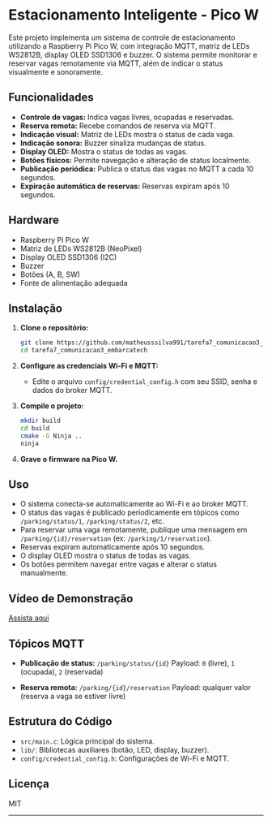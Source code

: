 # Estacionamento Inteligente - Pico W

Este projeto implementa um sistema de controle de estacionamento utilizando a Raspberry Pi Pico W, com integração MQTT, matriz de LEDs WS2812B, display OLED SSD1306 e buzzer. O sistema permite monitorar e reservar vagas remotamente via MQTT, além de indicar o status visualmente e sonoramente.

## Funcionalidades

- **Controle de vagas:** Indica vagas livres, ocupadas e reservadas.
- **Reserva remota:** Recebe comandos de reserva via MQTT.
- **Indicação visual:** Matriz de LEDs mostra o status de cada vaga.
- **Indicação sonora:** Buzzer sinaliza mudanças de status.
- **Display OLED:** Mostra o status de todas as vagas.
- **Botões físicos:** Permite navegação e alteração de status localmente.
- **Publicação periódica:** Publica o status das vagas no MQTT a cada 10 segundos.
- **Expiração automática de reservas:** Reservas expiram após 10 segundos.

## Hardware

- Raspberry Pi Pico W
- Matriz de LEDs WS2812B (NeoPixel)
- Display OLED SSD1306 (I2C)
- Buzzer
- Botões (A, B, SW)
- Fonte de alimentação adequada

## Instalação

1. **Clone o repositório:**
    ```sh
    git clone https://github.com/matheusssilva991/tarefa7_comunicacao3_embarcatech.git
    cd tarefa7_comunicacao3_embarcatech
    ```

2. **Configure as credenciais Wi-Fi e MQTT:**
    - Edite o arquivo `config/credential_config.h` com seu SSID, senha e dados do broker MQTT.

3. **Compile o projeto:**
    ```sh
    mkdir build
    cd build
    cmake -G Ninja ..
    ninja
    ```

4. **Grave o firmware na Pico W.**

## Uso

- O sistema conecta-se automaticamente ao Wi-Fi e ao broker MQTT.
- O status das vagas é publicado periodicamente em tópicos como `/parking/status/1`, `/parking/status/2`, etc.
- Para reservar uma vaga remotamente, publique uma mensagem em `/parking/{id}/reservation` (ex: `/parking/1/reservation`).
- Reservas expiram automaticamente após 10 segundos.
- O display OLED mostra o status de todas as vagas.
- Os botões permitem navegar entre vagas e alterar o status manualmente.

## Vídeo de Demonstração

[Assista aqui](https://drive.google.com/file/d/1gPM2zoX-GFib4uM49fF6U3Q7-8LDpwXU/view?usp=drive_link)

## Tópicos MQTT

- **Publicação de status:**
  `/parking/status/{id}`
  Payload: `0` (livre), `1` (ocupada), `2` (reservada)

- **Reserva remota:**
  `/parking/{id}/reservation`
  Payload: qualquer valor (reserva a vaga se estiver livre)

## Estrutura do Código

- `src/main.c`: Lógica principal do sistema.
- `lib/`: Bibliotecas auxiliares (botão, LED, display, buzzer).
- `config/credential_config.h`: Configurações de Wi-Fi e MQTT.



## Licença

MIT

---